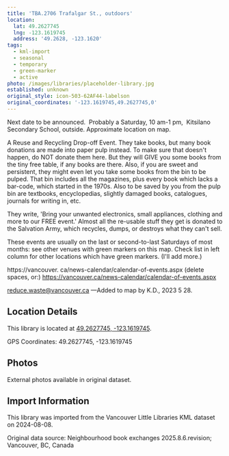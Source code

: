 ```yaml
---
title: 'TBA.2706 Trafalgar St., outdoors'
location:
  lat: 49.2627745
  lng: -123.1619745
  address: '49.2628, -123.1620'
tags:
  - kml-import
  - seasonal
  - temporary
  - green-marker
  - active
photo: /images/libraries/placeholder-library.jpg
established: unknown
original_style: icon-503-62AF44-labelson
original_coordinates: '-123.1619745,49.2627745,0'
---
```

Next date to be announced.  
Probably a Saturday, 10 am-1 pm, 
Kitsilano Secondary School, outside. Approximate location on map.

A Reuse and Recycling Drop-off Event.
They take books, but many book donations are made into paper pulp instead. To make sure that doesn't happen, do NOT donate them here. But they will GIVE you some books from the tiny free table, if any books are there. Also, if you are sweet and persistent, they might even let you take some books from the bin to be pulped. That bin includes all the magazines, plus every book which lacks a bar-code, which started in the 1970s. Also to be saved by you from the pulp bin are textbooks, encyclopedias, slightly damaged books, catalogues, journals for writing in, etc.

They write, 'Bring your unwanted electronics, small appliances, clothing and more to our FREE event.' Almost all the re-usable stuff they get is donated to the Salvation Army, which recycles, dumps, or destroys what they can't sell.

These events are usually on the last or second-to-last Saturdays of most months: see other venues with green markers on this map. Check list in left column for other locations which have green markers. (I'll add more.)

https://vancouver. ca/news-calendar/calendar-of-events.aspx (delete spaces, or:)
https://vancouver.ca/news-calendar/calendar-of-events.aspx

reduce.waste@vancouver.ca
—Added to map by K.D., 2023 5 28.

## Location Details

This library is located at [49.2627745, -123.1619745](https://www.google.com/maps?q=49.2627745,-123.1619745).

GPS Coordinates: 49.2627745, -123.1619745

## Photos

External photos available in original dataset.

## Import Information

This library was imported from the Vancouver Little Libraries KML dataset on 2024-08-08.

Original data source: Neighbourhood book exchanges 2025.8.6.revision; Vancouver, BC, Canada
